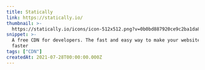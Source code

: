```yaml
---
title: Statically
link: https://statically.io/
thumbnail: >-
  https://statically.io/icons/icon-512x512.png?v=0b0bd887920ce9c2ba1da83e9c962985
snippet: >-
  A free CDN for developers. The fast and easy way to make your websites load
  faster
tags: ["CDN"]
createdAt: 2021-07-28T00:00:00.000Z
---
```

